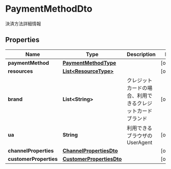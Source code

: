 

# PaymentMethodDto

決済方法詳細情報
## Properties

Name | Type | Description | Notes
------------ | ------------- | ------------- | -------------
**paymentMethod** | [**PaymentMethodType**](PaymentMethodType.md) |  |  [optional]
**resources** | [**List&lt;ResourceType&gt;**](ResourceType.md) |  |  [optional]
**brand** | **List&lt;String&gt;** | クレジットカードの場合、利用できるクレジットカードブランド |  [optional]
**ua** | **String** | 利用できるブラウザのUserAgent |  [optional]
**channelProperties** | [**ChannelPropertiesDto**](ChannelPropertiesDto.md) |  |  [optional]
**customerProperties** | [**CustomerPropertiesDto**](CustomerPropertiesDto.md) |  |  [optional]



